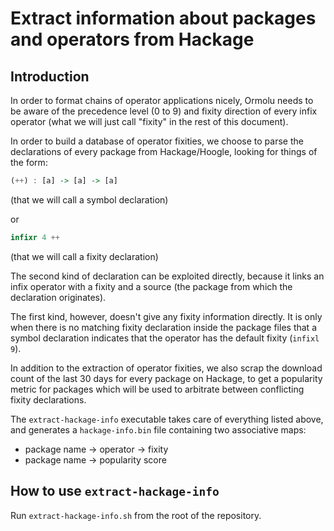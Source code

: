 # Extract information about packages and operators from Hackage

## Introduction

In order to format chains of operator applications nicely, Ormolu needs to
be aware of the precedence level (0 to 9) and fixity direction of every
infix operator (what we will just call "fixity" in the rest of this
document).

In order to build a database of operator fixities, we choose to parse the
declarations of every package from Hackage/Hoogle, looking for things of the
form:

```haskell
(++) : [a] -> [a] -> [a]
```

(that we will call a symbol declaration)

or

```haskell
infixr 4 ++
```

(that we will call a fixity declaration)

The second kind of declaration can be exploited directly, because it links
an infix operator with a fixity and a source (the package from which the
declaration originates).

The first kind, however, doesn't give any fixity information directly. It is
only when there is no matching fixity declaration inside the package files
that a symbol declaration indicates that the operator has the default fixity
(`infixl 9`).

In addition to the extraction of operator fixities, we also scrap the
download count of the last 30 days for every package on Hackage, to get a
popularity metric for packages which will be used to arbitrate between
conflicting fixity declarations.

The `extract-hackage-info` executable takes care of everything listed above,
and generates a `hackage-info.bin` file containing two associative maps:

+ package name &rarr; operator &rarr; fixity
+ package name &rarr; popularity score

## How to use `extract-hackage-info`

Run `extract-hackage-info.sh` from the root of the repository.

